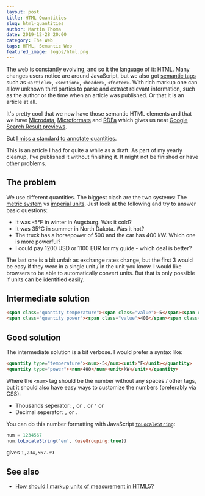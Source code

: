 ```yaml
---
layout: post
title: HTML Quantities
slug: html-quantities
author: Martin Thoma
date: 2019-12-28 20:00
category: The Web
tags: HTML, Semantic Web
featured_image: logos/html.png
---
```


The web is constantly evolving, and so it the language of it: HTML. Many
changes users notice are around JavaScript, but we also got [semantic tags](https://www.w3schools.com/html/html5_semantic_elements.asp) such
as `<article>`, `<section>`, `<header>`, `<footer>`. With rich markup one can
allow unknown third parties to parse and extract relevant information, such
as the author or the time when an article was published. Or that it is an
article at all.

It's pretty cool that we now have those semantic HTML elements and that we have
<a href="https://developer.mozilla.org/en-US/docs/Web/HTML/Microdata">Microdata</a>, <a href="https://developer.mozilla.org/en-US/docs/Web/HTML/microformats">Microformats</a> and <a href="https://en.wikipedia.org/wiki/RDFa">RDFa</a>
which gives us neat <a href="https://developers.google.com/search/docs/guides/intro-structured-data">Google Search Result previews</a>.

But [I miss a standard to annotate quantities](https://stackoverflow.com/q/53097575/562769).

<div class="info">This is an article I had for quite a while as a draft. As part of my yearly cleanup, I've published it without finishing it. It might not be finished or have other problems.</div>

## The problem

We use different quantities. The biggest clash are the two systems: The [metric system](https://en.wikipedia.org/wiki/Metric_system) vs [imperial units](https://en.wikipedia.org/wiki/Imperial_units). Just look at the following and try to answer basic questions:

* It was -5°F in winter in Augsburg. Was it cold?
* It was 35°C in summer in North Dakota. Was it hot?
* The truck has a horsepower of 500 and the car has 400 kW. Which one is more powerful?
* I could pay 1200 USD or 1100 EUR for my guide - which deal is better?

The last one is a bit unfair as exchange rates change, but the first 3 would be
easy if they were in a single unit / in the unit you know. I would like
browsers to be able to automatically convert units. But that is only possible
if units can be identified easily.


## Intermediate solution

```html
<span class="quantity temperature"><span class="value">-5</span><span class="unit">°F</span></span>
<span class="quantity power"><span class="value">400</span><span class="unit">kW</span></span>
```


## Good solution

The intermediate solution is a bit verbose. I would prefer a syntax like:

```html
<quantity type="temperature"><num>-5</num><unit>°F</unit></quantity>
<quantity type="power"><num>400</num><unit>kW</unit></quantity>
```

Where the `<num>` tag should be the number without any spaces / other tags, but
it should also have easy ways to customize the numbers (preferably via CSS):

* Thousands seperator: `,` or `.` or `'` or ` `
* Decimal seperator: `,` or `.`

You can do this number formatting with JavaScript [`toLocaleString`](https://developer.mozilla.org/en-US/docs/Web/JavaScript/Reference/Global_Objects/Number/toLocaleString):

```js
num = 1234567
num.toLocaleString('en', {useGrouping:true})
```

gives `1,234,567.89`


## See also

* [How should I markup units of measurement in HTML5?](https://stackoverflow.com/q/15566636/562769)
